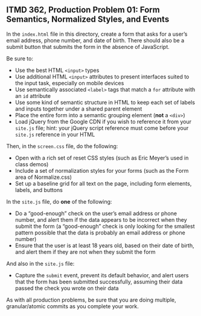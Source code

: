 ## ITMD 362, Production Problem 01: Form Semantics, Normalized Styles, and Events

In the `index.html` file in this directory, create a form that asks for a user’s email address,
phone number, and date of birth. There should also be a submit button that submits the form in the
absence of JavaScript.

Be sure to:

* Use the best HTML `<input>` types
* Use additional HTML `<input>` attributes to present interfaces suited to the input task,
  especially on mobile devices
* Use semantically associated `<label>` tags that match a `for` attribute with an `id` attribute
* Use some kind of semantic structure in HTML to keep each set of labels and inputs together under
  a shared parent element
* Place the entire form into a semantic grouping element (**not** a `<div>`)
* Load jQuery from the Google CDN if you wish to reference it from your `site.js` file; hint: your
  jQuery script reference must come before your `site.js` reference in your HTML

Then, in the `screen.css` file, do the following:

* Open with a rich set of reset CSS styles (such as Eric Meyer’s used in class demos)
* Include a set of normalization styles for your forms (such as the Form area of Normalize.css)
* Set up a baseline grid for all text on the page, including form elements, labels, and buttons

In the `site.js` file, do **one** of the following:

* Do a “good-enough” check on the user’s email address or phone number, and alert them if the data
  appears to be incorrect when they submit the form (a “good-enough” check is only looking for the
  smallest pattern possible that the data is probably an email address or phone number)
* Ensure that the user is at least 18 years old, based on their date of birth, and alert them if
  they are not when they submit the form

And also in the `site.js` file:

* Capture the `submit` event, prevent its default behavior, and alert users that the form has been
  submitted successfully, assuming their data passed the check you wrote on their data

As with all production problems, be sure that you are doing multiple, granular/atomic commits as you
complete your work.
